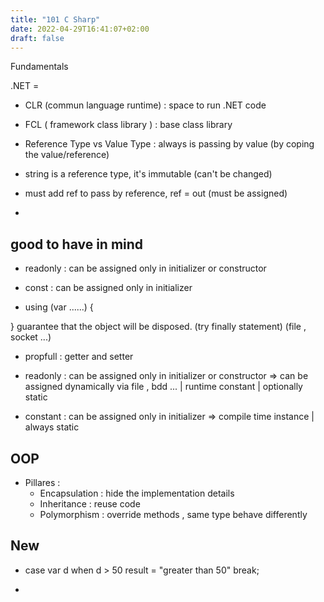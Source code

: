 ```yaml
---
title: "101 C Sharp"
date: 2022-04-29T16:41:07+02:00
draft: false
---
```


Fundamentals

.NET = 
- CLR (commun language runtime) : space to run .NET code
- FCL ( framework class library ) : base class library

- Reference Type vs Value Type : 
  always is passing by value (by coping the value/reference)
- string is a reference type, it's immutable (can't be changed)

- must add ref to pass by reference, ref = out (must be assigned)

- 
## good to have in mind 

- readonly : can be assigned only in initializer or constructor
- const : can be assigned only in initializer

- using (var ......)
{

}
guarantee that the object will be disposed. (try finally statement) (file , socket ...)

- propfull : getter and setter

- readonly : can be assigned only in initializer or constructor => can be assigned dynamically via file , bdd ... | runtime constant | optionally static
- constant : can be assigned only in initializer => compile time instance | always static 




## OOP

- Pillares : 
    - Encapsulation : hide the implementation details
    - Inheritance : reuse code
    - Polymorphism : override methods , same type behave differently
    

## New 
- case var d when d > 50 
      result = "greater than 50"
      break;

-                 